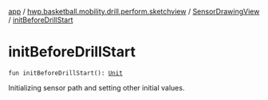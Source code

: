 [app](../../index.md) / [hwp.basketball.mobility.drill.perform.sketchview](../index.md) / [SensorDrawingView](index.md) / [initBeforeDrillStart](.)

# initBeforeDrillStart

`fun initBeforeDrillStart(): `[`Unit`](https://kotlinlang.org/api/latest/jvm/stdlib/kotlin/-unit/index.html)

Initializing sensor path and setting other initial values.

